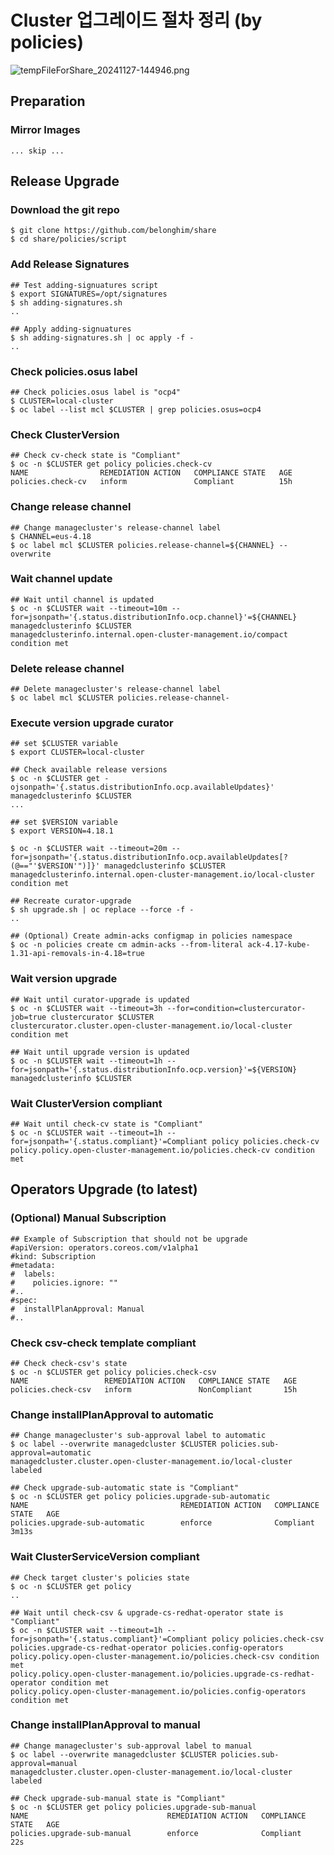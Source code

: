 # Cluster 업그레이드 절차 정리 (by policies)

![tempFileForShare_20241127-144946.png](https://github.com/user-attachments/assets/6d1d3f30-12e7-42df-88cf-add96596ad7a)

## Preparation

### Mirror Images
```
... skip ...
```


## Release Upgrade

### Download the git repo
```
$ git clone https://github.com/belonghim/share
$ cd share/policies/script

```

### Add Release Signatures
```
## Test adding-signuatures script
$ export SIGNATURES=/opt/signatures
$ sh adding-signatures.sh
..

## Apply adding-signuatures
$ sh adding-signatures.sh | oc apply -f -
..

```

### Check policies.osus label
```
## Check policies.osus label is "ocp4"
$ CLUSTER=local-cluster
$ oc label --list mcl $CLUSTER | grep policies.osus=ocp4

```

### Check ClusterVersion
```
## Check cv-check state is "Compliant"
$ oc -n $CLUSTER get policy policies.check-cv
NAME                REMEDIATION ACTION   COMPLIANCE STATE   AGE
policies.check-cv   inform               Compliant          15h

```

### Change release channel
```
## Change managecluster's release-channel label
$ CHANNEL=eus-4.18
$ oc label mcl $CLUSTER policies.release-channel=${CHANNEL} --overwrite

```

### Wait channel update
```
## Wait until channel is updated
$ oc -n $CLUSTER wait --timeout=10m --for=jsonpath='{.status.distributionInfo.ocp.channel}'=${CHANNEL} managedclusterinfo $CLUSTER
managedclusterinfo.internal.open-cluster-management.io/compact condition met

```

### Delete release channel
```
## Delete managecluster's release-channel label
$ oc label mcl $CLUSTER policies.release-channel-

```

### Execute version upgrade curator
```
## set $CLUSTER variable
$ export CLUSTER=local-cluster

## Check available release versions
$ oc -n $CLUSTER get -ojsonpath='{.status.distributionInfo.ocp.availableUpdates}' managedclusterinfo $CLUSTER
...

## set $VERSION variable
$ export VERSION=4.18.1

$ oc -n $CLUSTER wait --timeout=20m --for=jsonpath='{.status.distributionInfo.ocp.availableUpdates[?(@=="'$VERSION'")]}' managedclusterinfo $CLUSTER
managedclusterinfo.internal.open-cluster-management.io/local-cluster condition met

## Recreate curator-upgrade
$ sh upgrade.sh | oc replace --force -f -
..

## (Optional) Create admin-acks configmap in policies namespace
$ oc -n policies create cm admin-acks --from-literal ack-4.17-kube-1.31-api-removals-in-4.18=true

```

### Wait version upgrade
```
## Wait until curator-upgrade is updated
$ oc -n $CLUSTER wait --timeout=3h --for=condition=clustercurator-job=true clustercurator $CLUSTER
clustercurator.cluster.open-cluster-management.io/local-cluster condition met

## Wait until upgrade version is updated
$ oc -n $CLUSTER wait --timeout=1h --for=jsonpath='{.status.distributionInfo.ocp.version}'=${VERSION} managedclusterinfo $CLUSTER

```

### Wait ClusterVersion compliant
```
## Wait until check-cv state is "Compliant"
$ oc -n $CLUSTER wait --timeout=1h --for=jsonpath='{.status.compliant}'=Compliant policy policies.check-cv
policy.policy.open-cluster-management.io/policies.check-cv condition met

```


## Operators Upgrade (to latest)

### (Optional) Manual Subscription
```
## Example of Subscription that should not be upgrade
#apiVersion: operators.coreos.com/v1alpha1
#kind: Subscription
#metadata:
#  labels:
#    policies.ignore: ""
#..
#spec:
#  installPlanApproval: Manual
#..

```

### Check csv-check template compliant
```
## Check check-csv's state
$ oc -n $CLUSTER get policy policies.check-csv
NAME                 REMEDIATION ACTION   COMPLIANCE STATE   AGE
policies.check-csv   inform               NonCompliant       15h

```

### Change installPlanApproval to automatic
```
## Change managecluster's sub-approval label to automatic
$ oc label --overwrite managedcluster $CLUSTER policies.sub-approval=automatic
managedcluster.cluster.open-cluster-management.io/local-cluster labeled

## Check upgrade-sub-automatic state is "Compliant"
$ oc -n $CLUSTER get policy policies.upgrade-sub-automatic
NAME                                  REMEDIATION ACTION   COMPLIANCE STATE   AGE
policies.upgrade-sub-automatic        enforce              Compliant          3m13s

```

### Wait ClusterServiceVersion compliant
```
## Check target cluster's policies state
$ oc -n $CLUSTER get policy
..

## Wait until check-csv & upgrade-cs-redhat-operator state is "Compliant"
$ oc -n $CLUSTER wait --timeout=1h --for=jsonpath='{.status.compliant}'=Compliant policy policies.check-csv policies.upgrade-cs-redhat-operator policies.config-operators
policy.policy.open-cluster-management.io/policies.check-csv condition met
policy.policy.open-cluster-management.io/policies.upgrade-cs-redhat-operator condition met
policy.policy.open-cluster-management.io/policies.config-operators condition met

```

### Change installPlanApproval to manual
```
## Change managecluster's sub-approval label to manual
$ oc label --overwrite managedcluster $CLUSTER policies.sub-approval=manual
managedcluster.cluster.open-cluster-management.io/local-cluster labeled

## Check upgrade-sub-manual state is "Compliant"
$ oc -n $CLUSTER get policy policies.upgrade-sub-manual
NAME                               REMEDIATION ACTION   COMPLIANCE STATE   AGE
policies.upgrade-sub-manual        enforce              Compliant          22s

```
